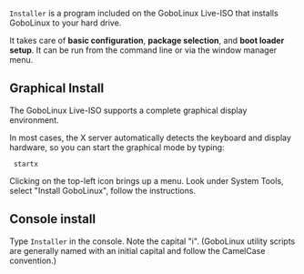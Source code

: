 `Installer` is a program included on the GoboLinux
Live-ISO that installs GoboLinux to your hard drive.

It takes care of **basic configuration**, **package selection**, and
**boot loader setup**.  It can be run from the command line or via
the window manager menu. 

## Graphical Install

The GoboLinux Live-ISO supports a complete graphical
display environment.

In most cases, the X server automatically detects the
keyboard and display hardware, so you can start the
graphical mode by typing:

     startx 

Clicking on the top-left icon brings up a menu. Look under
System Tools, select "Install GoboLinux", 
follow the instructions.

## Console install

Type ```Installer``` in the console. Note the capital "i".
(GoboLinux utility scripts are generally named with an
initial capital and follow the CamelCase convention.)

